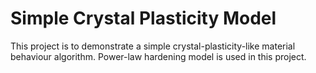 # Simple Crystal Plasticity Model

This project is to demonstrate a simple crystal-plasticity-like material behaviour algorithm.
Power-law hardening model is used in this project.
